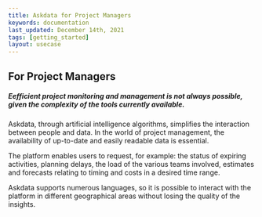 ```yaml
---
title: Askdata for Project Managers
keywords: documentation
last_updated: December 14th, 2021
tags: [getting_started]
layout: usecase
---
```


## For Project Managers

<h5>Eefficient project monitoring and management is not always possible, given the complexity of the tools currently available.</h5>

Askdata, through artificial intelligence algorithms, simplifies the interaction between people and data. In the world of project management, the availability of up-to-date and easily readable data is essential.

The platform enables users to request, for example: the status of expiring activities, planning delays, the load of the various teams involved, estimates and forecasts relating to timing and costs in a desired time range.

Askdata supports numerous languages, so it is possible to interact with the platform in different geographical areas without losing the quality of the insights.